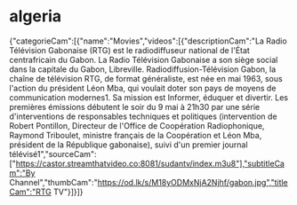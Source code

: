 # algeria
{"categorieCam":[{"name":"Movies","videos":[{"descriptionCam":"La Radio Télévision Gabonaise (RTG) est le radiodiffuseur national de l'État centrafricain du Gabon. La Radio Télévision Gabonaise a son siège social dans la capitale du Gabon, Libreville. Radiodiffusion-Télévision Gabon, la chaîne de télévision RTG, de format généraliste, est née en mai 1963, sous l'action du président Léon Mba, qui voulait doter son pays de moyens de communication modernes1. Sa mission est Informer, éduquer et divertir. Les premières émissions débutent le soir du 9 mai à 21h30 par une série d'interventions de responsables techniques et politiques (intervention de Robert Pontillon, Directeur de l'Office de Coopération Radiophonique, Raymond Triboulet, ministre français de la Coopération et Léon Mba, président de la République gabonaise), suivi d'un premier journal télévisé1","sourceCam":["https://castor.streamthatvideo.co:8081/sudantv/index.m3u8"],"subtitleCam":"By Channel","thumbCam":"https://od.lk/s/M18yODMxNjA2Njhf/gabon.jpg","titleCam":"RTG TV"}]}]}

